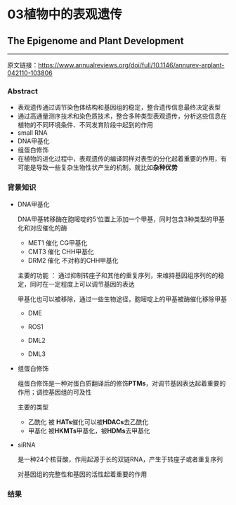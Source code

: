 # 03植物中的表观遗传

## The Epigenome and Plant Development 

***

原文链接：https://www.annualreviews.org/doi/full/10.1146/annurev-arplant-042110-103806 

### Abstract

+ 表观遗传通过调节染色体结构和基因组的稳定，整合遗传信息最终决定表型
+ 通过高通量测序技术和染色质技术，整合多种类型表观遗传，分析这些信息在植物的不同环境条件、不同发育阶段中起到的作用
+ small RNA
+ DNA甲基化
+ 组蛋白修饰
+ 在植物的进化过程中，表观遗传的编译同样对表型的分化起着重要的作用，有可能是导致一些复杂生物性状产生的机制，就比如**杂种优势**

### 背景知识

+ DNA甲基化

  DNA甲基转移酶在胞嘧啶的5‘位置上添加一个甲基，同时包含3种类型的甲基化和对应催化的酶

  + MET1  催化 CG甲基化
  + CMT3 催化 CHH甲基化
  + DRM2 催化 不对称的CHH甲基化

  主要的功能 ： 通过抑制转座子和其他的重复序列，来维持基因组序列的的稳定，同时在一定程度上可以调节基因的表达

  甲基化也可以被移除，通过一些生物途径，胞嘧啶上的甲基被酶催化移除甲基

  + DME

  + ROS1

  + DML2

  + DML3

    

+ 组蛋白修饰

  组蛋白修饰是一种对蛋白质翻译后的修饰**PTMs**，对调节基因表达起着重要的作用；调控基因组的可及性

  主要的类型

  - 乙酰化 被 **HATs**催化可以被**HDACs**去乙酰化
  - 甲基化 被**HKMTs**甲基化，被**HDMs**去甲基化

+ siRNA 

  是一种24个核苷酸，作用起源于长的双链RNA，产生于转座子或者重复序列

  对基因组的完整性和基因的活性起着重要的作用

### 结果





  

  

  

  



